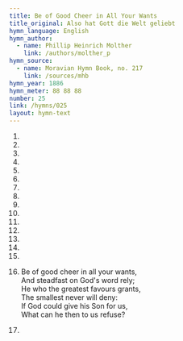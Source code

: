 ```yaml
---
title: Be of Good Cheer in All Your Wants
title_original: Also hat Gott die Welt geliebt
hymn_language: English
hymn_author: 
  - name: Phillip Heinrich Molther
    link: /authors/molther_p
hymn_source: 
  - name: Moravian Hymn Book, no. 217
    link: /sources/mhb
hymn_year: 1886
hymn_meter: 88 88 88
number: 25
link: /hymns/025
layout: hymn-text
---
```


1.   

2.   

3.   

4.   

5.   

6.   

7.   

8.   

9.   

10.   

11.   

12.   

13.   

14.   

15. 

16. Be of good cheer in all your wants,  
    And steadfast on God's word rely;  
    He who the greatest favours grants,  
    The smallest never will deny:  
    If God could give his Son for us,  
    What can he then to us refuse?

17.   

    
